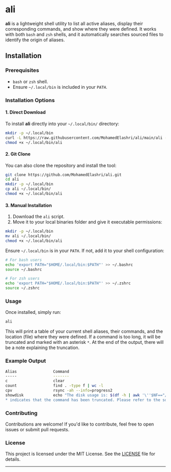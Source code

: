 # ali

**ali** is a lightweight shell utility to list all active aliases, display their corresponding commands, and show where they were defined. It works with both `bash` and `zsh` shells, and it automatically searches sourced files to identify the origin of aliases.


## Installation

### Prerequisites
- `bash` or `zsh` shell.
- Ensure `~/.local/bin` is included in your `PATH`.

### Installation Options

#### 1. Direct Download

To install **ali** directly into your `~/.local/bin/` directory:

```bash
mkdir -p ~/.local/bin
curl -L https://raw.githubusercontent.com/MohamedElashri/ali/main/ali -o ~/.local/bin/ali
chmod +x ~/.local/bin/ali
```

#### 2. Git Clone

You can also clone the repository and install the tool:

```bash
git clone https://github.com/MohamedElashri/ali.git
cd ali
mkdir -p ~/.local/bin
cp ali ~/.local/bin/
chmod +x ~/.local/bin/ali
```

#### 3. Manual Installation

1. Download the `ali` script.
2. Move it to your local binaries folder and give it executable permissions:

```bash
mkdir -p ~/.local/bin
mv ali ~/.local/bin/
chmod +x ~/.local/bin/ali
```

Ensure `~/.local/bin` is in your `PATH`. If not, add it to your shell configuration:

```bash
# For bash users
echo 'export PATH="$HOME/.local/bin:$PATH"' >> ~/.bashrc
source ~/.bashrc

# For zsh users
echo 'export PATH="$HOME/.local/bin:$PATH"' >> ~/.zshrc
source ~/.zshrc
```

### Usage

Once installed, simply run:

```bash
ali
```

This will print a table of your current shell aliases, their commands, and the location (file) where they were defined. If a command is too long, it will be truncated and marked with an asterisk `*`. At the end of the output, there will be a note explaining the truncation.

### Example Output

```bash
Alias                Command                                                 Location                         
-----                -------                                                 --------                         
c                    clear                                                        ~/.bash_aliases                      
count                find . -type f | wc -l                                       ~/.bash_aliases                      
cpv                  rsync -ah --info=progress2                                   ~/.bash_aliases
showdisk             echo "The disk usage is: $(df -h | awk '\''$NF=="/...*       ~/.bash_aliases                      
* indicates that the command has been truncated. Please refer to the source file for the full command.
```

### Contributing

Contributions are welcome! If you'd like to contribute, feel free to open issues or submit pull requests.

### License

This project is licensed under the MIT License. See the [LICENSE](https://github.com/MohamedElashri/ali/blob/main/LICENSE) file for details.

---
